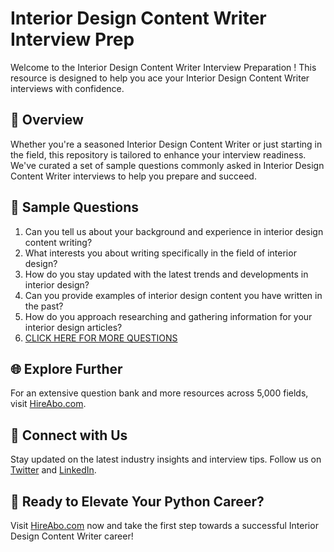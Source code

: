 # Interior Design Content Writer Interview Prep

Welcome to the Interior Design Content Writer Interview Preparation ! This resource is designed to help you ace your Interior Design Content Writer interviews with confidence.

## 🚀 Overview

Whether you're a seasoned Interior Design Content Writer or just starting in the field, this repository is tailored to enhance your interview readiness. We've curated a set of sample questions commonly asked in Interior Design Content Writer interviews to help you prepare and succeed.

## 📝 Sample Questions

1. Can you tell us about your background and experience in interior design content writing?
2. What interests you about writing specifically in the field of interior design?
3. How do you stay updated with the latest trends and developments in interior design?
4. Can you provide examples of interior design content you have written in the past?
5. How do you approach researching and gathering information for your interior design articles?
6. [CLICK HERE FOR MORE QUESTIONS](https://hireabo.com/job/6_2_31/Interior%20Design%20Content%20Writer)

## 🌐 Explore Further

For an extensive question bank and more resources across 5,000 fields, visit [HireAbo.com](https://www.hireabo.com).

## 📱 Connect with Us

Stay updated on the latest industry insights and interview tips. Follow us on [Twitter](https://twitter.com/hireabo) and [LinkedIn](https://www.linkedin.com/in/hire-abo-3609972a8/).

## 🚀 Ready to Elevate Your Python Career?

Visit [HireAbo.com](https://www.hireabo.com) now and take the first step towards a successful Interior Design Content Writer career!
